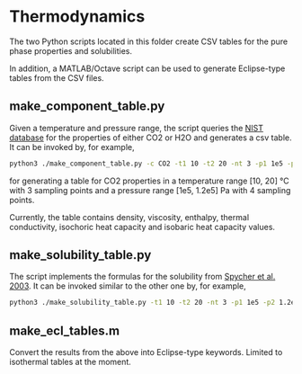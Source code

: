 <!--SPDX-FileCopyrightText: 2025 Bernd Flemisch <bernd@iws.uni-stuttgart.de-->
<!--SPDX-License-Identifier: CC-BY-4.0-->
# Thermodynamics

The two Python scripts located in this folder create CSV tables for the pure phase properties and solubilities.

In addition, a MATLAB/Octave script can be used to generate Eclipse-type tables from the CSV files.

## make_component_table.py

Given a temperature and pressure range, the script queries the [NIST database](https://doi.org/10.18434/T4D303) for the properties of either CO2 or H2O and generates a csv table.
It can be invoked by, for example,
```bash
python3 ./make_component_table.py -c CO2 -t1 10 -t2 20 -nt 3 -p1 1e5 -p2 1.2e5 -np 4
```
for generating a table for CO2 properties in a temperature range [10, 20] °C with 3 sampling points and a pressure range [1e5, 1.2e5] Pa with 4 sampling points.

Currently, the table contains density, viscosity, enthalpy, thermal conductivity, isochoric heat capacity and isobaric heat capacity values.

##  make_solubility_table.py

The script implements the formulas for the solubility from [Spycher et al. 2003](https://doi.org/10.1016/S0016-7037(03)00273-4). It can be invoked similar to the other one by, for example,
```bash
python3 ./make_solubility_table.py -t1 10 -t2 20 -nt 3 -p1 1e5 -p2 1.2e5 -np 4
```

## make_ecl_tables.m

Convert the results from the above into Eclipse-type keywords. Limited to isothermal tables at the moment.